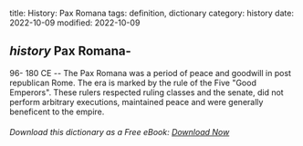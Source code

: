 title: History: Pax Romana
tags: definition, dictionary
category: history
date: 2022-10-09
modified: 2022-10-09

## _history_ Pax Romana-
 96-
180 CE
 -- The Pax Romana was
a period of peace and goodwill in post republican Rome. The era is
marked by the rule of the Five "Good Emperors". These rulers
respected ruling classes and the senate, did not perform arbitrary
executions, maintained peace and were generally beneficent to the
empire.


###### Download *this* dictionary as a Free eBook: [Download Now]({static}static/SerfHistoryDictionary.pdf)

